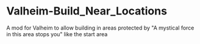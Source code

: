 # Valheim-Build_Near_Locations
A mod for Valheim to allow building in areas protected by "A mystical force in this area stops you" like the start area
